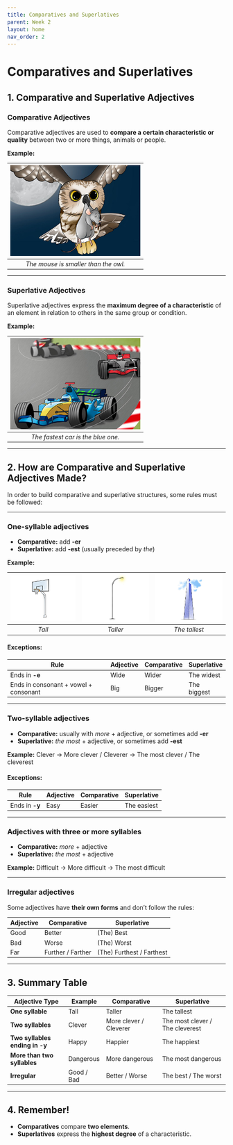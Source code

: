 ```yaml
---
title: Comparatives and Superlatives
parent: Week 2
layout: home
nav_order: 2
---
```


# Comparatives and Superlatives

## 1. Comparative and Superlative Adjectives

### Comparative Adjectives
Comparative adjectives are used to **compare a certain characteristic or quality** between two or more things, animals or people.

**Example:**

|<img src="/assets/images/14-01-es.jpg" alt="Song1" width="300"/>|
|:--------------------------------------------------------------:|
|*The mouse is smaller than the owl.*|

---

### Superlative Adjectives
Superlative adjectives express the **maximum degree of a characteristic** of an element in relation to others in the same group or condition.

**Example:**

|<img src="/assets/images/14-02-es.jpg" alt="Song1" width="300"/>|
|:--------------------------------------------------------------:|
|*The fastest car is the blue one.*|

---

## 2. How are Comparative and Superlative Adjectives Made?

In order to build comparative and superlative structures, some rules must be followed:

---

### One-syllable adjectives
- **Comparative:** add **-er**
- **Superlative:** add **-est** (usually preceded by *the*)

**Example:**

|<img src="/assets/images/14-03-es.jpg" alt="Song1" width="200"/>| <img src="/assets/images/14-04-es.jpg" alt="Song1" width="200"/> |<img src="/assets/images/14-05-es.jpg" alt="Song1" width="200"/>
|:-----------------:|:-----------------:|:-----------------:|
|*Tall*|*Taller*|*The tallest*|

#### Exceptions:

| Rule | Adjective | Comparative | Superlative |
|------|-----------|-------------|-------------|
| Ends in **-e** | Wide | Wider | The widest |
| Ends in consonant + vowel + consonant | Big | Bigger | The biggest |

---

### Two-syllable adjectives
- **Comparative:** usually with *more* + adjective, or sometimes add **-er**
- **Superlative:** *the most* + adjective, or sometimes add **-est**

**Example:**
Clever → More clever / Cleverer → The most clever / The cleverest

#### Exceptions:

| Rule | Adjective | Comparative | Superlative |
|------|-----------|-------------|-------------|
| Ends in **-y** | Easy | Easier | The easiest |

---

### Adjectives with three or more syllables
- **Comparative:** *more* + adjective
- **Superlative:** *the most* + adjective

**Example:**
Difficult → More difficult → The most difficult

---

### Irregular adjectives
Some adjectives have **their own forms** and don’t follow the rules:

| Adjective | Comparative | Superlative |
|-----------|-------------|-------------|
| Good | Better | (The) Best |
| Bad | Worse | (The) Worst |
| Far | Further / Farther | (The) Furthest / Farthest |

---

## 3. Summary Table

| Adjective Type | Example | Comparative | Superlative |
|----------------|---------|-------------|-------------|
| **One syllable** | Tall | Taller | The tallest |
| **Two syllables** | Clever | More clever / Cleverer | The most clever / The cleverest |
| **Two syllables ending in -y** | Happy | Happier | The happiest |
| **More than two syllables** | Dangerous | More dangerous | The most dangerous |
| **Irregular** | Good / Bad | Better / Worse | The best / The worst |

---

## 4. Remember!
- **Comparatives** compare **two elements**.
- **Superlatives** express the **highest degree** of a characteristic.
